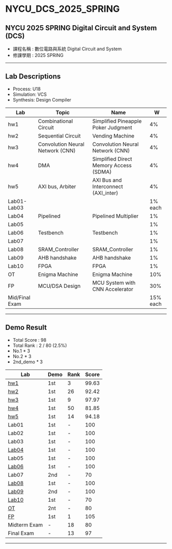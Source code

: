 # NYCU_DCS_2025_SPRING

## NYCU 2025 SPRING Digital Circuit and System (DCS)
- 課程名稱 : 數位電路與系統 Digital Circuit and System
- 修課學期 : 2025 SPRING

---

## Lab Descriptions
- Process: U18
- Simulation: VCS
- Synthesis: Design Compiler

|  Lab  | Topic                                | Name                                           |  W  |
|-------|--------------------------------------|------------------------------------------------|-----|
| hw1   | Combinational Circuit                | Simplified Pineapple Poker Judgment            |  4% |
| hw2   | Sequential Circuit                   | Vending Machine                                |  4% |
| hw3   | Convolution Neural Network (CNN)     | Convolution Neural Network (CNN)               |  4% |
| hw4   | DMA                                  | Simplified Direct Memory Access (SDMA)         |  4% |
| hw5   | AXI bus, Arbiter                     | AXI Bus and Interconnect (AXI_inter)           |  4% |
| Lab01-Lab03 |                                |                                             |1% each |
| Lab04 | Pipelined                            | Pipelined Multiplier                           |  1% |
| Lab05 |                                      |                                                |  1% |
| Lab06 | Testbench                            | Testbench                                      |  1% |
| Lab07 |                                      |                                                |  1% |
| Lab08 | SRAM_Controller                      | SRAM_Controller                                |  1% |
| Lab09 | AHB handshake                        | AHB handshake                                  |  1% |
| Lab10 | FPGA                                 | FPGA                                           |  1% |
| OT    | Enigma Machine                       | Enigma Machine                                 | 10% |
| FP    | MCU/DSA Design                     | MCU System with CNN Accelerator                | 30% |
| Mid/Final Exam|                              |                                             |15% each|
--- 

## Demo Result
- Total Score : 98 
- Total Rank : 2 / 80 (2.5%)
- No.1 * 3
- No.2 * 3
- 2nd_demo * 3

| Lab                      | Demo | Rank | Score |
|--------------------------|------|------|-------|
| [hw1](./hw1/)            | 1st  |   3  | 99.63 |
| [hw2](./hw2/)            | 1st  |  26  | 92.42 |
| [hw3](./hw3/)            | 1st  |   9  | 97.97 |
| [hw4](./hw4/)            | 1st  |  50  | 81.85 |
| [hw5](./hw5/)            | 1st  |  14  | 94.18 |
| Lab01                    | 1st  |   -  | 100   |
| Lab02                    | 1st  |   -  | 100   |
| Lab03                    | 1st  |   -  | 100   |
| [Lab04](./Lab04/)        | 1st  |   -  | 100   |
| Lab05                    | 1st  |   -  | 100   |
| [Lab06](./Lab06/)        | 1st  |   -  | 100   |
| Lab07                    | 2nd  |   -  | 70    |
| [Lab08](./Lab08/)        | 1st  |   -  | 100   |
| [Lab09](./Lab09/)        | 2nd  |   -  | 100   |
| [Lab10](./Lab10/)        | 1st  |   -  | 70    |
| [OT](./ot/)           | 2nt  |   -  | 80    |
| [FP](./final_project/)   | 1st  |   1  | 105   |
| Midterm Exam             | -    |  18  | 80    |
| Final Exam               | -    |  13  | 97    |

---